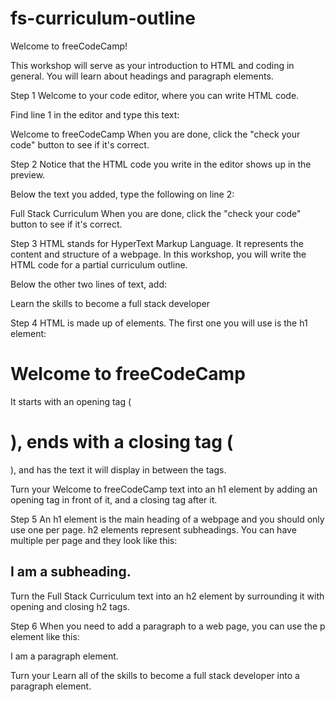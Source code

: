 # fs-curriculum-outline

Welcome to freeCodeCamp!

This workshop will serve as your introduction to HTML and coding in general. You will learn about headings and paragraph elements.

Step 1
Welcome to your code editor, where you can write HTML code.

Find line 1 in the editor and type this text:

Welcome to freeCodeCamp
When you are done, click the "check your code" button to see if it's correct.

Step 2
Notice that the HTML code you write in the editor shows up in the preview.

Below the text you added, type the following on line 2:

Full Stack Curriculum
When you are done, click the "check your code" button to see if it's correct.

Step 3
HTML stands for HyperText Markup Language. It represents the content and structure of a webpage. In this workshop, you will write the HTML code for a partial curriculum outline.

Below the other two lines of text, add:

Learn the skills to become a full stack developer

Step 4
HTML is made up of elements. The first one you will use is the h1 element:

<h1>Welcome to freeCodeCamp</h1>
It starts with an opening tag (<h1>), ends with a closing tag (</h1>), and has the text it will display in between the tags.

Turn your Welcome to freeCodeCamp text into an h1 element by adding an opening tag in front of it, and a closing tag after it.

Step 5
An h1 element is the main heading of a webpage and you should only use one per page. h2 elements represent subheadings. You can have multiple per page and they look like this:

<h2>I am a subheading.</h2>
Turn the Full Stack Curriculum text into an h2 element by surrounding it with opening and closing h2 tags.

Step 6
When you need to add a paragraph to a web page, you can use the p element like this:

<p>I am a paragraph element.</p>
Turn your Learn all of the skills to become a full stack developer into a paragraph element.